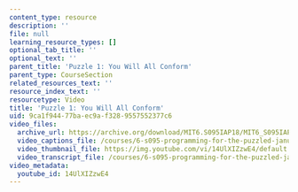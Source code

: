 ```yaml
---
content_type: resource
description: ''
file: null
learning_resource_types: []
optional_tab_title: ''
optional_text: ''
parent_title: 'Puzzle 1: You Will All Conform'
parent_type: CourseSection
related_resources_text: ''
resource_index_text: ''
resourcetype: Video
title: 'Puzzle 1: You Will All Conform'
uid: 9ca1f944-77ba-ec9a-f328-9557552377c6
video_files:
  archive_url: https://archive.org/download/MIT6.S095IAP18/MIT6_S095IAP18_Puzzle_01_300k.mp4
  video_captions_file: /courses/6-s095-programming-for-the-puzzled-january-iap-2018/b990b0e6c43d5120849094845418ed0e_14UlXIZzwE4.vtt
  video_thumbnail_file: https://img.youtube.com/vi/14UlXIZzwE4/default.jpg
  video_transcript_file: /courses/6-s095-programming-for-the-puzzled-january-iap-2018/ddaa1deb45eeba6ccd3877737690e76b_14UlXIZzwE4.pdf
video_metadata:
  youtube_id: 14UlXIZzwE4
---
```

